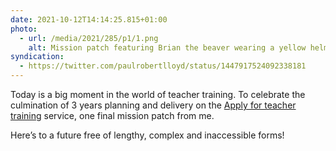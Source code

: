 ```yaml
---
date: 2021-10-12T14:14:25.815+01:00
photo:
  - url: /media/2021/285/p1/1.png
    alt: Mission patch featuring Brian the beaver wearing a yellow helmet and firing a detonator.
syndication:
  - https://twitter.com/paulrobertlloyd/status/1447917524092338181
---
```


Today is a big moment in the world of teacher training. To celebrate the culmination of 3 years planning and delivery on the [Apply for teacher training](https://www.gov.uk/apply-for-teacher-training) service, one final mission patch from me.

Here’s to a future free of lengthy, complex and inaccessible forms!
